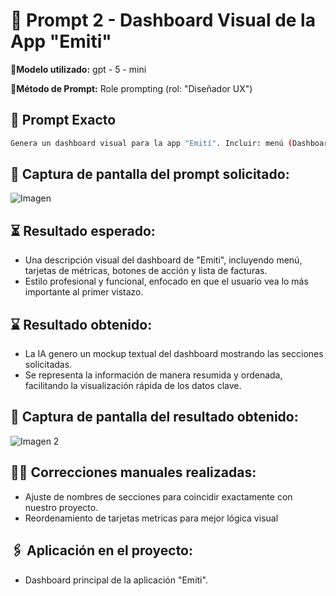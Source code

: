 # 🔹 Prompt 2 - Dashboard Visual de la App "Emiti"

📍**Modelo utilizado:** gpt - 5 - mini

📍**Método de Prompt:** Role prompting (rol: "Diseñador UX")

## 📝 Prompt Exacto

```bash
Genera un dashboard visual para la app "Emití". Incluir: menú (Dashboard, Nueva Factura, Facturas Configuración), 4 tarjetas de métricas (Total Facturas, Importe Total, Promedio, Facturas Pagadas), botones de acción rápida (Nueva Factura, Ver Todas las Facturas), y lista de facturas recientes (Fecha, Cliente, Total, Estado). Evitar: colores saturados, textos largos, elementos complejos
```

## 📸 Captura de pantalla del prompt solicitado:

![Imagen](https://drive.google.com/uc?export=view&id=1vbbRQ8b9ImqyIVtODdzzkf0kYQiJKrd8)


## ⏳ Resultado esperado: 
* Una descripción visual del dashboard de "Emiti", incluyendo menú, tarjetas de métricas, botones de acción y lista de facturas.
* Estilo profesional y funcional, enfocado en que el usuario vea lo más importante al primer vistazo.

## ⌛ Resultado obtenido:
* La IA genero un mockup textual del dashboard mostrando las secciones solicitadas.
* Se representa la información de manera resumida y ordenada, facilitando la visualización rápida de los datos clave.

## 📸 Captura de pantalla del resultado obtenido:

![Imagen 2](https://drive.google.com/uc?export=view&id=1q_hcItfCNGJzNPY6thR3gFcogqnavVpG)


## ✍🏼️ Correcciones manuales realizadas: 
* Ajuste de nombres de secciones para coincidir exactamente con nuestro proyecto.
* Reordenamiento de tarjetas metricas para mejor lógica visual


## 🖇️ Aplicación en el proyecto:
* Dashboard principal de la aplicación "Emiti".
